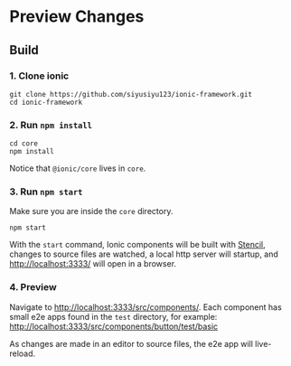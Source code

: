# Preview Changes

## Build

### 1. Clone ionic

    git clone https://github.com/siyusiyu123/ionic-framework.git
    cd ionic-framework

### 2. Run `npm install`

    cd core
    npm install

Notice that `@ionic/core` lives in `core`.

### 3. Run `npm start`

Make sure you are inside the `core` directory.

    npm start

With the `start` command, Ionic components will be built with [Stencil](https://stenciljs.com/), changes to source files are watched, a local http server will startup, and [http://localhost:3333/](http://localhost:3333/) will open in a browser.

### 4. Preview

Navigate to [http://localhost:3333/src/components/](http://localhost:3333/src/components/). Each component has small e2e apps found in the `test` directory, for example: [http://localhost:3333/src/components/button/test/basic](http://localhost:3333/src/components/button/test/basic)

As changes are made in an editor to source files, the e2e app will live-reload.
